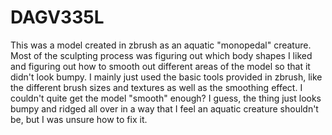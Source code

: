 # DAGV335L

This was a model created in zbrush as an aquatic "monopedal" creature. 
Most of the sculpting process was figuring out which body shapes I liked and figuring out how to smooth out different areas of the model so that it didn't look bumpy.
I mainly just used the basic tools provided in zbrush, like the different brush sizes and textures as well as the smoothing effect.
I couldn't quite get the model "smooth" enough? I guess, the thing just looks bumpy and ridged all over in a way that I feel an aquatic creature shouldn't be, but I was unsure how to fix it.